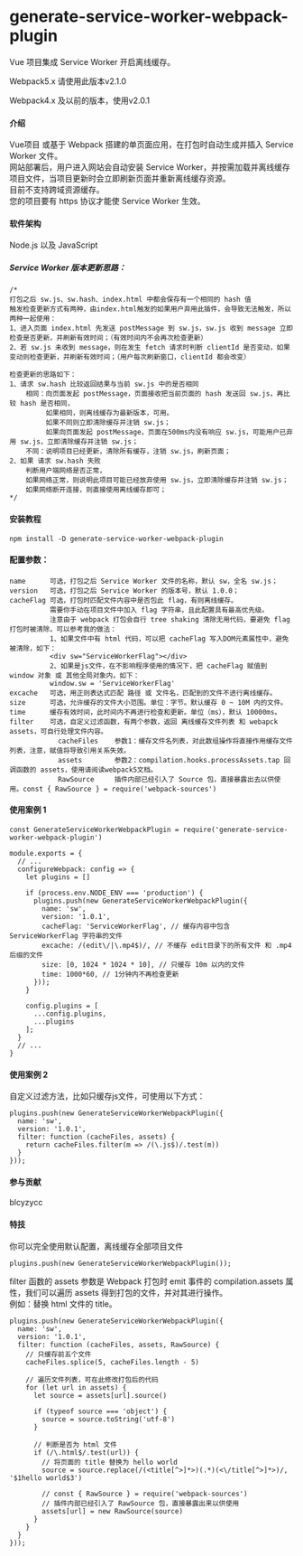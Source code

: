 # generate-service-worker-webpack-plugin

Vue 项目集成 Service Worker 开启离线缓存。<br>

Webpack5.x 请使用此版本v2.1.0 <br>

Webpack4.x 及以前的版本，使用v2.0.1 <br>

#### 介绍

Vue项目 或基于 Webpack 搭建的单页面应用，在打包时自动生成并插入 Service Worker 文件。<br>
网站部署后，用户进入网站会自动安装 Service Worker，并按需加载并离线缓存项目文件，当项目更新时会立即刷新页面并重新离线缓存资源。<br>
目前不支持跨域资源缓存。<br>
您的项目要有 https 协议才能使 Service Worker 生效。<br>


#### 软件架构

Node.js 以及 JavaScript


##### Service Worker 版本更新思路：
```
/*
打包之后 sw.js、sw.hash、index.html 中都会保存有一个相同的 hash 值
触发检查更新方式有两种，由index.html触发的如果用户弃用此插件，会导致无法触发，所以两种一起使用：
1、进入页面 index.html 先发送 postMessage 到 sw.js，sw.js 收到 message 立即检查是否更新，并刷新有效时间；（有效时间内不会再次检查更新）
2、若 sw.js 未收到 message，则在发生 fetch 请求时判断 clientId 是否变动，如果变动则检查更新，并刷新有效时间；（用户每次刷新窗口，clientId 都会改变）

检查更新的思路如下：
1、请求 sw.hash 比较返回结果与当前 sw.js 中的是否相同
    相同：向页面发起 postMessage，页面接收把当前页面的 hash 发送回 sw.js，再比较 hash 是否相同，
         如果相同，则离线缓存为最新版本，可用。
         如果不同则立即清除缓存并注销 sw.js；
         如果向页面发起 postMessage，页面在500ms内没有响应 sw.js，可能用户已弃用 sw.js，立即清除缓存并注销 sw.js；
    不同：说明项目已经更新，清除所有缓存，注销 sw.js，刷新页面；
2、如果 请求 sw.hash 失败
    判断用户端网络是否正常，
    如果网络正常，则说明此项目可能已经放弃使用 sw.js，立即清除缓存并注销 sw.js；
    如果网络断开连接，则直接使用离线缓存即可；
*/
```

#### 安装教程
```
npm install -D generate-service-worker-webpack-plugin
```


#### 配置参数：

```
name      可选，打包之后 Service Worker 文件的名称，默认 sw，全名 sw.js；
version   可选，打包之后 Service Worker 的版本号，默认 1.0.0；
cacheFlag 可选，打包时匹配文件内容中是否包此 flag，有则离线缓存。
          需要你手动在项目文件中加入 flag 字符串，且此配置具有最高优先级。
          注意由于 webpack 打包会自行 tree shaking 清除无用代码，要避免 flag 打包时被清除，可以参考我的做法：
          1、如果文件中有 html 代码，可以把 cacheFlag 写入DOM元素属性中，避免被清除，如下：
          <div sw="ServiceWorkerFlag"></div>
          2、如果是js文件，在不影响程序使用的情况下，把 cacheFlag 赋值到 window 对象 或 其他全局对象内，如下：
          window.sw = 'ServiceWorkerFlag'
excache   可选，用正则表达式匹配 路径 或 文件名，匹配到的文件不进行离线缓存。
size      可选，允许缓存的文件大小范围。单位：字节。默认缓存 0 ~ 10M 内的文件。
time      缓存有效时间，此时间内不再进行检查和更新。单位（ms），默认 10000ms。
filter    可选，自定义过滤函数，有两个参数，返回 离线缓存文件列表 和 webapck assets，可自行处理文件内容。
            cacheFiles    参数1：缓存文件名列表，对此数组操作将直接作用缓存文件列表，注意，赋值将导致引用关系失效。
            assets        参数2：compilation.hooks.processAssets.tap 回调函数的 assets，使用请阅读webpack5文档。
            RawSource     插件内部已经引入了 Source 包，直接暴露出去以供使用。const { RawSource } = require('webpack-sources')
```


#### 使用案例 1

```
const GenerateServiceWorkerWebpackPlugin = require('generate-service-worker-webpack-plugin')

module.exports = {
  // ...
  configureWebpack: config => {
    let plugins = []

    if (process.env.NODE_ENV === 'production') {
      plugins.push(new GenerateServiceWorkerWebpackPlugin({
        name: 'sw',
        version: '1.0.1',
        cacheFlag: 'ServiceWorkerFlag', // 缓存内容中包含 ServiceWorkerFlag 字符串的文件
        excache: /(edit\/|\.mp4$)/, // 不缓存 edit目录下的所有文件 和 .mp4 后缀的文件
        size: [0, 1024 * 1024 * 10], // 只缓存 10m 以内的文件
        time: 1000*60, // 1分钟内不再检查更新
      }));
    }

    config.plugins = [
      ...config.plugins,
      ...plugins
    ];
  }
  // ...
}
```


#### 使用案例 2

自定义过滤方法，比如只缓存js文件，可使用以下方式：

```
plugins.push(new GenerateServiceWorkerWebpackPlugin({
  name: 'sw',
  version: '1.0.1',
  filter: function (cacheFiles, assets) {
    return cacheFiles.filter(m => /(\.js$)/.test(m))
  }
}));
```


#### 参与贡献
blcyzycc


#### 特技

你可以完全使用默认配置，离线缓存全部项目文件

```
plugins.push(new GenerateServiceWorkerWebpackPlugin());
```

filter 函数的 assets 参数是 Webpack 打包时 emit 事件的 compilation.assets 属性，我们可以遍历 assets 得到打包的文件，并对其进行操作。<br>
例如：替换 html 文件的 title。
```
plugins.push(new GenerateServiceWorkerWebpackPlugin({
  name: 'sw',
  version: '1.0.1',
  filter: function (cacheFiles, assets, RawSource) {
    // 只缓存前五个文件
    cacheFiles.splice(5, cacheFiles.length - 5)

    // 遍历文件列表，可在此修改打包后的代码
    for (let url in assets) {
      let source = assets[url].source()

      if (typeof source === 'object') {
        source = source.toString('utf-8')
      }

      // 判断是否为 html 文件
      if (/\.html$/.test(url)) {
        // 将页面的 title 替换为 hello world
        source = source.replace(/(<title[^>]*>)(.*)(<\/title[^>]*>)/, '$1hello world$3')

        // const { RawSource } = require('webpack-sources')
        // 插件内部已经引入了 RawSource 包，直接暴露出来以供使用
        assets[url] = new RawSource(source)
      }
    }
  }
}));
```
